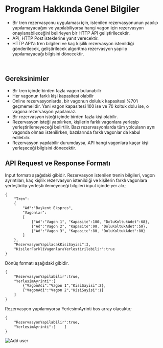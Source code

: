 <h1> Program Hakkında Genel Bilgiler  </h1>
<ul>
    <li>Bir tren rezervasyonu uygulaması için, istenilen rezervasyonunun yapılıp yapılamayacağını ve yapılabiliyorsa hangi vagon için rezervasyon onaylanabileceğini belirleyen bir HTTP API geliştirilecektir.  </li>
    <li>API, HTTP Post isteklerine yanıt verecektir.   </li>
    <li> HTTP API'a tren bilgileri ve kaç kişilik rezervasyon istenildiği gönderilecek, geliştirilecek algoritma rezervasyon yapılıp yapılamayacağı bilgisini dönecektir. 
 </li>
    </ul>
    <br>

<h2> Gereksinimler </h2>
<ul>
    <li> Bir tren içinde birden fazla vagon bulunabilir </li>
    <li>  Her vagonun farklı kişi kapasitesi olabilir </li>
    <li>Online rezervasyonlarda, bir vagonun doluluk kapasitesi %70'i geçmemelidir. Yani vagon kapasitesi 100 ise ve 70 koltuk dolu ise, o vagona rezervasyon yapılamaz.
   </li>
    <li> Bir rezervasyon isteği içinde birden fazla kişi olabilir.  </li>
    <li> Rezervasyon isteği yapılırken, kişilerin farklı vagonlara yerleşip yerleştirilemeyeceği belirtilir. Bazı rezervasyonlarda tüm yolcuların aynı vagonda olması istenilirken, bazılarında farklı vagonlar da kabul edilebilir.  </li>
    <li>Rezervasyon yapılabilir durumdaysa, API hangi vagonlara kaçar kişi yerleşeceği bilgisini dönecektir. </li>
    </ul>

<h2> API Request ve Response Formatı  </h2>

<p>Input formatı aşağıdaki gibidir. Rezervasyon istenilen trenin bilgileri, vagon ayrıntıları, kaç kişilik rezervasyon istenildiği ve kişilerin farklı vagonlara yerleştirilip yerleştirilemeyeceği bilgileri input içinde yer alır;

```xml
{
    "Tren":
    {
        "Ad":"Başkent Ekspres",
        "Vagonlar":
        [
            {"Ad":"Vagon 1", "Kapasite":100, "DoluKoltukAdet":68},
            {"Ad":"Vagon 2", "Kapasite":90, "DoluKoltukAdet":50},
            {"Ad":"Vagon 3", "Kapasite":80, "DoluKoltukAdet":80}
        ]
    },
    "RezervasyonYapilacakKisiSayisi":3,
    "KisilerFarkliVagonlaraYerlestirilebilir":true
}

```
<p> Dönüş formatı aşağıdaki gibidir.

```xml
{
    "RezervasyonYapilabilir":true,
    "YerlesimAyrinti":[
        {"VagonAdi":"Vagon 1","KisiSayisi":2},
        {"VagonAdi":"Vagon 2","KisiSayisi":1}
    ]
}

```

<p>Rezervasyon yapılamıyorsa YerlesimAyrinti bos array olacaktır; 


```xml
{
    "RezervasyonYapilabilir":true,
    "YerlesimAyrinti":[    ]
}


```

![Add user ](image.png) 
